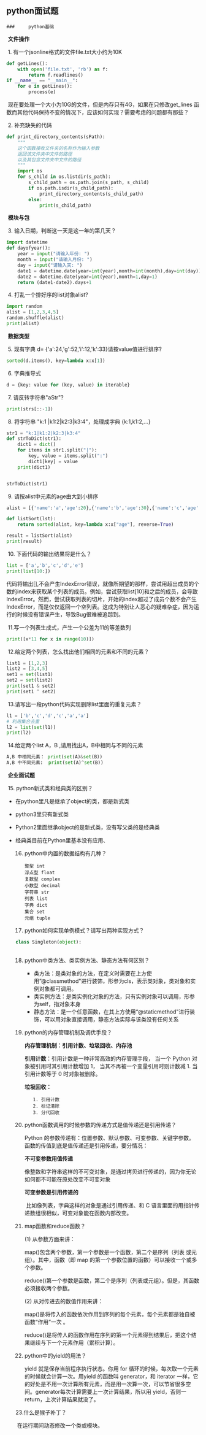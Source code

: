 ## python面试题

	### 	python基础

​	**文件操作**

​			1. 有一个jsonline格式的文件file.txt大小约为10K

```python
def getLines():
    with open('file.txt', 'rb') as f:
        return f.readlines()
if __name__ == "__main__":
    for e in getLines():
        process(e)
```

​		现在要处理一个大小为10G的文件，但是内存只有4G，如果在只修改get_lines 函数而其他代码保持不变的情况下，应该如何实现？需要考虑的问题都有那些？			

​			2. 补充缺失的代码

```python
def print_directory_contents(sPath):
    """
    这个函数接收文件夹的名称作为输入参数
    返回该文件夹中文件的路径
    以及其包含文件夹中文件的路径
    """
    import os
    for s_child in os.listdir(s_path):
        s_child_path = os.path.join(s_path, s_child)
        if os.path.isdir(s_child_path):
            print_directory_contents(s_child_path)
        else:
            print(s_child_path)
```

​	**模块与包**

​			3. 输入日期，判断这一天是这一年的第几天？

```python
import datetime
def dayofyear():
    year = input("请输入年份: ")
    month = input("请输入月份: ")
    day = input("请输入天: ")
    date1 = datetime.date(year=int(year),month=int(month),day=int(day))
    date2 = datetime.date(year=int(year),month=1,day=1)
    return (date1-date2).days+1
```

​		4. 打乱一个排好序的list对象alist?

```python
import random
alist = [1,2,3,4,5]
random.shuffle(alist)
print(alist)
```

​	**数据类型**

​		5. 现有字典 d= {'a':24,'g':52,'i':12,'k':33}请按value值进行排序?

```python
sorted(d.items(), key=lambda x:x[1])
```

​		6. 字典推导式

```python
d = {key: value for (key, value) in iterable}
```

​		7. 请反转字符串"aStr"?

```python
print(strs[::-1])
```

​		8. 将字符串 "k:1 |k1:2|k2:3|k3:4"，处理成字典 {k:1,k1:2,...}

```python
str1 = "k:1|k1:2|k2:3|k3:4"
def strToDict(str1):
    dict1 = dict()
    for items in str1.split("|"):
        key, value = items.split(":")
        dict1[key] = value
    print(dict1)


strToDict(str1)
```

​		9. 请按alist中元素的age由大到小排序

```python
alist = [{'name':'a','age':20},{'name':'b','age':30},{'name':'c','age':25}]

def listSort(lst):
    return sorted(alist, key=lambda x:x["age"], reverse=True)

result = listSort(alist)
print(result)
```

​		10. 下面代码的输出结果将是什么？

```python
list = ['a','b','c','d','e']
print(list[10:])
```

​		代码将输出[],不会产生IndexError错误，就像所期望的那样，尝试用超出成员的个数的index来获取某个列表的成员。例如，尝试获取list[10]和之后的成员，会导致IndexError。然而，尝试获取列表的切片，开始的index超过了成员个数不会产生IndexError，而是仅仅返回一个空列表。这成为特别让人恶心的疑难杂症，因为运行的时候没有错误产生，导致Bug很难被追踪到。

​		11.写一个列表生成式，产生一个公差为11的等差数列

```python  
print([x*11 for x in range(10)])
```

​		12.给定两个列表，怎么找出他们相同的元素和不同的元素？

```python 
list1 = [1,2,3]
list2 = [3,4,5]
set1 = set(list1)
set2 = set(list2)
print(set1 & set2)
print(set1 ^ set2)
```

​		13.请写出一段python代码实现删除list里面的重复元素？

```python 
l1 = ['b','c','d','c','a','a']
# 利用集合去重
l2 = list(set(l1))
print(l2)
```

​		14.给定两个list A，B ,请用找出A，B中相同与不同的元素

```python
A,B 中相同元素： print(set(A)&set(B))
A,B 中不同元素:  print(set(A)^set(B))
```

​	**企业面试题**

​		15. python新式类和经典类的区别？

   * 在python里凡是继承了object的类，都是新式类

   * python3里只有新式类

   *  Python2里面继承object的是新式类，没有写父类的是经典类

   * 经典类目前在Python里基本没有应用、

     16. python中内置的数据结构有几种？

         ```
         整型 int
         浮点型 float
         复数型 complex
         小数型 decimal
         字符串 str
         列表 list
         字典 dict
         集合 set
         元组 tuple
         ```

     17. python如何实现单例模式？请写出两种实现方式？

     ```python
     class Singleton(object):
     	
     ```

     18. python中类方法、类实例方法、静态方法有何区别？

         * 类方法：是类对象的方法，在定义时需要在上方使用”@classmethod"进行装饰，形参为cls，表示类对象，类对象和实例对象都可调用。
         * 类实例方法：是类实例化对象的方法，只有实例对象可以调用，形参为self，指对象本身
         * 静态方法：是一个任意函数，在其上方使用“@staticmethod"进行装饰，可以用对象直接调用，静态方法实际与该类没有任何关系

     19. python的内存管理机制及调优手段？

         **内存管理机制：引用计数、垃圾回收、内存池**

         **引用计数**：引用计数是一种非常高效的内存管理手段， 当一个 Python 对象被引用时其引用计数增加 1， 当其不再被一个变量引用时则计数减 1. 当引用计数等于 0 时对象被删除。

         **垃圾回收：**

         		1. 引用计数
           		2. 标记清除
           		3. 分代回收

     20. python函数调用的时候参数的传递方式是值传递还是引用传递？

         Python 的参数传递有：位置参数、默认参数、可变参数、关键字参数。函数的传值到底是值传递还是引用传递，要分情况：

         **不可变参数用值传递**

         ​	像整数和字符串这样的不可变对象，是通过拷贝进行传递的，因为你无论如何都不可能在原处改变不可变对象

         **可变参数是引用传递的**

         ​	比如像列表，字典这样的对象是通过引用传递、和 C 语言里面的用指针传递数组很相似，可变对象能在函数内部改变。

     21. map函数和reduce函数？

         (1) 从参数方面来讲：

         map()包含两个参数，第一个参数是一个函数，第二个是序列（列表 或元组）。其中，函数（即 map 的第一个参数位置的函数）可以接收一个或多个参数。

         reduce()第一个参数是函数，第二个是序列（列表或元组）。但是，其函数必须接收两个参数。

         (2) 从对传进去的数值作用来讲：

         map()是将传入的函数依次作用到序列的每个元素，每个元素都是独自被函数“作用”一次 。

         reduce()是将传人的函数作用在序列的第一个元素得到结果后，把这个结果继续与下一个元素作用（累积计算）。

     22. python中的yield的用法？

         yield 就是保存当前程序执行状态。你用 for 循环的时候，每次取一个元素的时候就会计算一次。用yield 的函数叫 generator，和 iterator 一样，它的好处是不用一次计算所有元素，而是用一次算一次，可以节省很多空间。generator每次计算需要上一次计算结果，所以用 yield，否则一 return，上次计算结果就没了。

     23.什么是猴子补丁？

     ​	在运行期间动态修改一个类或模块。